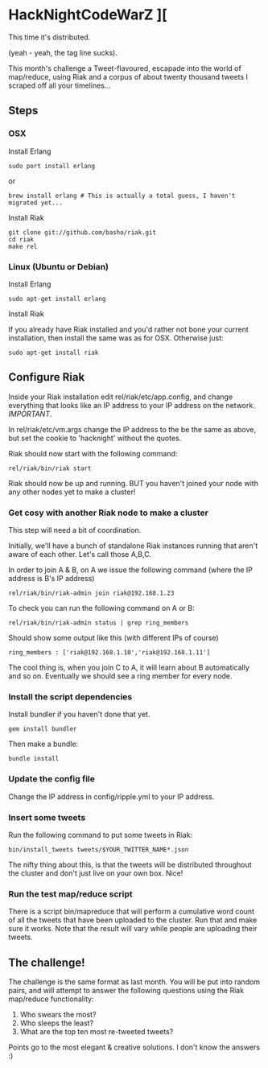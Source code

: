 
# HackNightCodeWarZ ][

This time it's distributed.

(yeah - yeah, the tag line sucks).

This month's challenge a Tweet-flavoured, escapade into the world of map/reduce, using Riak and
a corpus of about twenty thousand tweets I scraped off all your timelines...

## Steps

### OSX

Install Erlang

    sudo port install erlang
  
or

    brew install erlang # This is actually a total guess, I haven't migrated yet...

Install Riak

    git clone git://github.com/basho/riak.git
    cd riak
    make rel

### Linux (Ubuntu or Debian)

Install Erlang

    sudo apt-get install erlang
  
Install Riak

If you already have Riak installed and you'd rather not bone your current installation, then install the same was as for OSX. Otherwise just:

    sudo apt-get install riak
    
## Configure Riak

Inside your Riak installation edit rel/riak/etc/app.config, and change everything that looks like an IP address to your IP address on the network. _IMPORTANT_.

In rel/riak/etc/vm.args change the IP address to the be the same as above, but set the cookie to 'hacknight' without the quotes.

Riak should now start with the following command:

    rel/riak/bin/riak start
    
Riak should now be up and running.  BUT you haven't joined your node with any other nodes yet to make a cluster!

### Get cosy with another Riak node to make a cluster
  
This step will need a bit of coordination.

Initially, we'll have a bunch of standalone Riak instances running that aren't aware of each other.  Let's call those A,B,C.

In order to join A & B, on A we issue the following command (where the IP address is B's IP address)

    rel/riak/bin/riak-admin join riak@192.168.1.23
    
To check you can run the following command on A or B:

    rel/riak/bin/riak-admin status | grep ring_members
    
Should show some output like this (with different IPs of course)

    ring_members : ['riak@192.168.1.10','riak@192.168.1.11']
    
The cool thing is, when you join C to A, it will learn about B automatically and so on.  Eventually we should see a ring member for every node.

### Install the script dependencies

Install bundler if you haven't done that yet.

    gem install bundler
    
Then make a bundle:

    bundle install
    
### Update the config file

Change the IP address in config/ripple.yml to your IP address.

### Insert some tweets

Run the following command to put some tweets in Riak:

    bin/install_tweets tweets/$YOUR_TWITTER_NAME*.json

The nifty thing about this, is that the tweets will be distributed throughout the cluster and don't just live on your own box.  Nice!

### Run the test map/reduce script

There is a script bin/mapreduce that will perform a cumulative word count of all the tweets that have been uploaded to the cluster.  Run that and make sure it works.  Note that the result will vary while people are uploading their tweets.

## The challenge!

The challenge is the same format as last month.  You will be put into random pairs, and will attempt to answer the following questions using the Riak map/reduce functionality:

1. Who swears the most?
2. Who sleeps the least?
3. What are the top ten most re-tweeted tweets?

Points go to the most elegant & creative solutions.  I don't know the answers :)
